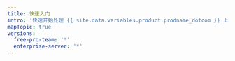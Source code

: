 ```yaml
---
title: 快速入门
intro: '快速开始处理 {{ site.data.variables.product.prodname_dotcom }} 上的常见任务。'
mapTopic: true
versions:
  free-pro-team: '*'
  enterprise-server: '*'
---
```


